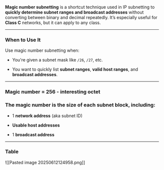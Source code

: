 **Magic number subnetting** is a shortcut technique used in IP subnetting to **quickly determine subnet ranges and broadcast addresses** without converting between binary and decimal repeatedly. It’s especially useful for **Class C** networks, but it can apply to any class.

---
### When to Use It

Use magic number subnetting when:

- You're given a subnet mask like `/26`, `/27`, etc.
    
- You want to quickly list **subnet ranges**, **valid host ranges**, and **broadcast addresses**.
---
### Magic number = 256 - interesting octet

### The magic number is the size of each subnet block, including:

- 1 **network address** (aka subnet ID)
    
- **Usable host addresses**
    
- 1 **broadcast address**
---
### Table
![[Pasted image 20250612124958.png]]
